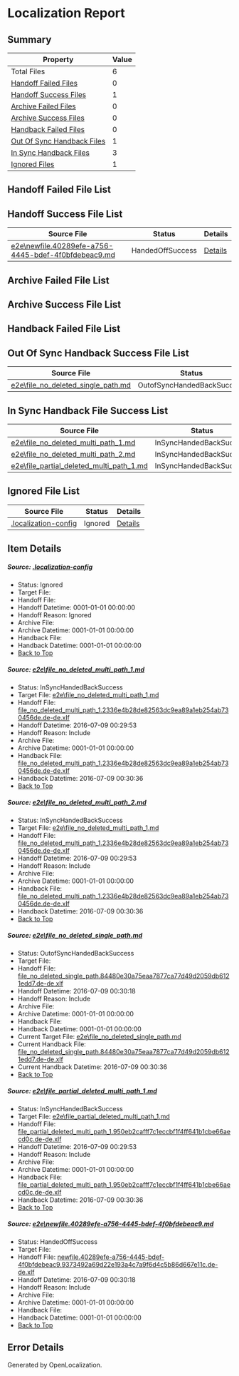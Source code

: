 # <a name='report-top'></a> Localization Report

## Summary
 Property | Value 
 -------- | ----- 
 Total Files | 6
[ Handoff Failed Files ](#handoff-failed-list)| 0
[ Handoff Success Files ](#handoff-success-list)| 1
[ Archive Failed Files ](#archive-failed-list)| 0
[ Archive Success Files ](#archive-success-list)| 0
[ Handback Failed Files ](#handback-failed-list)| 0
[ Out Of Sync Handback Files ](#outofsync-handback-success-list)| 1
[ In Sync Handback Files ](#insync-handback-success-list)| 3
[ Ignored Files ](#ignored-list)| 1

## <a name='handoff-failed-list'></a> Handoff Failed File List

## <a name='handoff-success-list'></a> Handoff Success File List
 Source File | Status | Details 
 ----------- | ------ | ------- 
 [e2e\newfile.40289efe-a756-4445-bdef-4f0bfdebeac9.md](https://github.com/OpenLocalizationTestOrg/oltest/blob/204120b86bae92cd8cd28221c18d8ce07f333b29/e2e/newfile.40289efe-a756-4445-bdef-4f0bfdebeac9.md) | HandedOffSuccess | [Details](#869f13a044ef3bacea02cafc06325449e87aaef25)

## <a name='archive-failed-list'></a> Archive Failed File List

## <a name='archive-success-list'></a> Archive Success File List

## <a name='handback-failed-list'></a> Handback Failed File List

## <a name='outofsync-handback-success-list'></a> Out Of Sync Handback Success File List
 Source File | Status | Details 
 ----------- | ------ | ------- 
 [e2e\file_no_deleted_single_path.md](https://github.com/OpenLocalizationTestOrg/oltest/blob/204120b86bae92cd8cd28221c18d8ce07f333b29/e2e/file_no_deleted_single_path.md) | OutofSyncHandedBackSuccess | [Details](#91394400473f5ceb45acaae55d54d100b64205e63)

## <a name='insync-handback-success-list'></a> In Sync Handback File Success List
 Source File | Status | Details 
 ----------- | ------ | ------- 
 [e2e\file_no_deleted_multi_path_1.md](https://github.com/OpenLocalizationTestOrg/oltest/blob/37114e0bcba411ccf4b6bb2f64f5c5c040e2429a/e2e/file_no_deleted_multi_path_1.md) | InSyncHandedBackSuccess | [Details](#30dcd625bb61a5c33892db8ad6f904d11ada4af41)
 [e2e\file_no_deleted_multi_path_2.md](https://github.com/OpenLocalizationTestOrg/oltest/blob/204120b86bae92cd8cd28221c18d8ce07f333b29/e2e/file_no_deleted_multi_path_2.md) | InSyncHandedBackSuccess | [Details](#30dcd625bb61a5c33892db8ad6f904d11ada4af42)
 [e2e\file_partial_deleted_multi_path_1.md](https://github.com/OpenLocalizationTestOrg/oltest/blob/37114e0bcba411ccf4b6bb2f64f5c5c040e2429a/e2e/file_partial_deleted_multi_path_1.md) | InSyncHandedBackSuccess | [Details](#78de44594e8422f85e5a879234c6a27f0bb4fc7c4)

## <a name='ignored-list'></a> Ignored File List
 Source File | Status | Details 
 ----------- | ------ | ------- 
 [.localization-config](https://github.com/OpenLocalizationTestOrg/oltest/blob/204120b86bae92cd8cd28221c18d8ce07f333b29/.localization-config) | Ignored | [Details](#3d4f252ac210baf56311d7e97dcc2db10974dbd20)

## Item Details
##### <a name='3d4f252ac210baf56311d7e97dcc2db10974dbd20'></a> Source: [.localization-config](https://github.com/OpenLocalizationTestOrg/oltest/blob/204120b86bae92cd8cd28221c18d8ce07f333b29/.localization-config)
* Status: Ignored
* Target File: 
* Handoff File: 
* Handoff Datetime: 0001-01-01 00:00:00
* Handoff Reason: Ignored
* Archive File: 
* Archive Datetime: 0001-01-01 00:00:00
* Handback File: 
* Handback Datetime: 0001-01-01 00:00:00
* [Back to Top](#report-top)

##### <a name='30dcd625bb61a5c33892db8ad6f904d11ada4af41'></a> Source: [e2e\file_no_deleted_multi_path_1.md](https://github.com/OpenLocalizationTestOrg/oltest/blob/37114e0bcba411ccf4b6bb2f64f5c5c040e2429a/e2e/file_no_deleted_multi_path_1.md)
* Status: InSyncHandedBackSuccess
* Target File: [e2e\file_no_deleted_multi_path_1.md](https://github.com/OpenLocalizationTestOrg/oltest-dede-fly/blob/37a4778d295933d1b079ecd89bc64c9d0b4665f6/e2e/file_no_deleted_multi_path_1.md)
* Handoff File: [file_no_deleted_multi_path_1.2336e4b28de82563dc9ea89a1eb254ab730456de.de-de.xlf](https://github.com/OpenLocalizationTestOrg/olhandoff-e2e/blob/be43096ca5fe027f5b40e8431b481364aa036e85/ol-handoff/OpenLocalizationTestOrg/oltest-dede-fly/ci/mt/file_no_deleted_multi_path_1.2336e4b28de82563dc9ea89a1eb254ab730456de.de-de.xlf)
* Handoff Datetime: 2016-07-09 00:29:53
* Handoff Reason: Include
* Archive File: 
* Archive Datetime: 0001-01-01 00:00:00
* Handback File: [file_no_deleted_multi_path_1.2336e4b28de82563dc9ea89a1eb254ab730456de.de-de.xlf](https://github.com/OpenLocalizationTestOrg/olhandback-e2e/blob/c4b15a093ac503f16ae794c0be5c78946e59740e/ol-handback/OpenLocalizationTestOrg/oltest-dede-fly/ci/mt/file_no_deleted_multi_path_1.2336e4b28de82563dc9ea89a1eb254ab730456de.de-de.xlf)
* Handback Datetime: 2016-07-09 00:30:36
* [Back to Top](#report-top)

##### <a name='30dcd625bb61a5c33892db8ad6f904d11ada4af42'></a> Source: [e2e\file_no_deleted_multi_path_2.md](https://github.com/OpenLocalizationTestOrg/oltest/blob/204120b86bae92cd8cd28221c18d8ce07f333b29/e2e/file_no_deleted_multi_path_2.md)
* Status: InSyncHandedBackSuccess
* Target File: [e2e\file_no_deleted_multi_path_1.md](https://github.com/OpenLocalizationTestOrg/oltest-dede-fly/blob/37a4778d295933d1b079ecd89bc64c9d0b4665f6/e2e/file_no_deleted_multi_path_1.md)
* Handoff File: [file_no_deleted_multi_path_1.2336e4b28de82563dc9ea89a1eb254ab730456de.de-de.xlf](https://github.com/OpenLocalizationTestOrg/olhandoff-e2e/blob/be43096ca5fe027f5b40e8431b481364aa036e85/ol-handoff/OpenLocalizationTestOrg/oltest-dede-fly/ci/mt/file_no_deleted_multi_path_1.2336e4b28de82563dc9ea89a1eb254ab730456de.de-de.xlf)
* Handoff Datetime: 2016-07-09 00:29:53
* Handoff Reason: Include
* Archive File: 
* Archive Datetime: 0001-01-01 00:00:00
* Handback File: [file_no_deleted_multi_path_1.2336e4b28de82563dc9ea89a1eb254ab730456de.de-de.xlf](https://github.com/OpenLocalizationTestOrg/olhandback-e2e/blob/c4b15a093ac503f16ae794c0be5c78946e59740e/ol-handback/OpenLocalizationTestOrg/oltest-dede-fly/ci/mt/file_no_deleted_multi_path_1.2336e4b28de82563dc9ea89a1eb254ab730456de.de-de.xlf)
* Handback Datetime: 2016-07-09 00:30:36
* [Back to Top](#report-top)

##### <a name='91394400473f5ceb45acaae55d54d100b64205e63'></a> Source: [e2e\file_no_deleted_single_path.md](https://github.com/OpenLocalizationTestOrg/oltest/blob/204120b86bae92cd8cd28221c18d8ce07f333b29/e2e/file_no_deleted_single_path.md)
* Status: OutofSyncHandedBackSuccess
* Target File: 
* Handoff File: [file_no_deleted_single_path.84480e30a75eaa7877ca77d49d2059db6121edd7.de-de.xlf](https://github.com/OpenLocalizationTestOrg/olhandoff-e2e/blob/36aeddb76e762c8c69b7ff31b7100baa4f6dcc87/ol-handoff/OpenLocalizationTestOrg/oltest-dede-fly/ci/mt/file_no_deleted_single_path.84480e30a75eaa7877ca77d49d2059db6121edd7.de-de.xlf)
* Handoff Datetime: 2016-07-09 00:30:18
* Handoff Reason: Include
* Archive File: 
* Archive Datetime: 0001-01-01 00:00:00
* Handback File: 
* Handback Datetime: 0001-01-01 00:00:00
* Current Target File: [e2e\file_no_deleted_single_path.md](https://github.com/OpenLocalizationTestOrg/oltest-dede-fly/blob/37a4778d295933d1b079ecd89bc64c9d0b4665f6/e2e/file_no_deleted_single_path.md)
* Current Handback File: [file_no_deleted_single_path.84480e30a75eaa7877ca77d49d2059db6121edd7.de-de.xlf](https://github.com/OpenLocalizationTestOrg/olhandback-e2e/blob/c4b15a093ac503f16ae794c0be5c78946e59740e/ol-handback/OpenLocalizationTestOrg/oltest-dede-fly/ci/mt/file_no_deleted_single_path.84480e30a75eaa7877ca77d49d2059db6121edd7.de-de.xlf)
* Current Handback Datetime: 2016-07-09 00:30:36
* [Back to Top](#report-top)

##### <a name='78de44594e8422f85e5a879234c6a27f0bb4fc7c4'></a> Source: [e2e\file_partial_deleted_multi_path_1.md](https://github.com/OpenLocalizationTestOrg/oltest/blob/37114e0bcba411ccf4b6bb2f64f5c5c040e2429a/e2e/file_partial_deleted_multi_path_1.md)
* Status: InSyncHandedBackSuccess
* Target File: [e2e\file_partial_deleted_multi_path_1.md](https://github.com/OpenLocalizationTestOrg/oltest-dede-fly/blob/37a4778d295933d1b079ecd89bc64c9d0b4665f6/e2e/file_partial_deleted_multi_path_1.md)
* Handoff File: [file_partial_deleted_multi_path_1.950eb2cafff7c1eccbf1f4ff641b1cbe66aecd0c.de-de.xlf](https://github.com/OpenLocalizationTestOrg/olhandoff-e2e/blob/be43096ca5fe027f5b40e8431b481364aa036e85/ol-handoff/OpenLocalizationTestOrg/oltest-dede-fly/ci/mt/file_partial_deleted_multi_path_1.950eb2cafff7c1eccbf1f4ff641b1cbe66aecd0c.de-de.xlf)
* Handoff Datetime: 2016-07-09 00:29:53
* Handoff Reason: Include
* Archive File: 
* Archive Datetime: 0001-01-01 00:00:00
* Handback File: [file_partial_deleted_multi_path_1.950eb2cafff7c1eccbf1f4ff641b1cbe66aecd0c.de-de.xlf](https://github.com/OpenLocalizationTestOrg/olhandback-e2e/blob/c4b15a093ac503f16ae794c0be5c78946e59740e/ol-handback/OpenLocalizationTestOrg/oltest-dede-fly/ci/mt/file_partial_deleted_multi_path_1.950eb2cafff7c1eccbf1f4ff641b1cbe66aecd0c.de-de.xlf)
* Handback Datetime: 2016-07-09 00:30:36
* [Back to Top](#report-top)

##### <a name='869f13a044ef3bacea02cafc06325449e87aaef25'></a> Source: [e2e\newfile.40289efe-a756-4445-bdef-4f0bfdebeac9.md](https://github.com/OpenLocalizationTestOrg/oltest/blob/204120b86bae92cd8cd28221c18d8ce07f333b29/e2e/newfile.40289efe-a756-4445-bdef-4f0bfdebeac9.md)
* Status: HandedOffSuccess
* Target File: 
* Handoff File: [newfile.40289efe-a756-4445-bdef-4f0bfdebeac9.9373492a69d22e193a4c7a9f6d4c5b86d667e11c.de-de.xlf](https://github.com/OpenLocalizationTestOrg/olhandoff-e2e/blob/36aeddb76e762c8c69b7ff31b7100baa4f6dcc87/ol-handoff/OpenLocalizationTestOrg/oltest-dede-fly/ci/mt/newfile.40289efe-a756-4445-bdef-4f0bfdebeac9.9373492a69d22e193a4c7a9f6d4c5b86d667e11c.de-de.xlf)
* Handoff Datetime: 2016-07-09 00:30:18
* Handoff Reason: Include
* Archive File: 
* Archive Datetime: 0001-01-01 00:00:00
* Handback File: 
* Handback Datetime: 0001-01-01 00:00:00
* [Back to Top](#report-top)


## Error Details

Generated by OpenLocalization.
